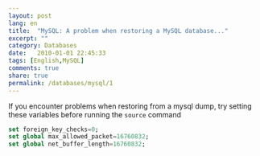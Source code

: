 ```yaml
---
layout: post
lang: en
title:  "MySQL: A problem when restoring a MySQL database..."
excerpt: ""
category: Databases
date:   2010-01-01 22:45:33
tags: [English,MySQL]
comments: true
share: true
permalink: /databases/mysql/1
---
```


If you encounter problems when restoring from a mysql dump, try setting these variables before running the `source` command

```sql
set foreign_key_checks=0;
set global max_allowed_packet=16760832;
set global net_buffer_length=16760832;
```


